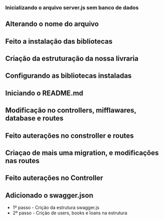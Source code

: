 ### Inicializando o arquivo server.js sem banco de dados

## Alterando o nome do arquivo

## Feito a instalação das bibliotecas

## Criação da estruturação da nossa livraria

## Configurando as bibliotecas instaladas

##  Iniciando o README.md

## Modificação no controllers, mifflawares, database e routes

## Feito auterações no constroller e routes

## Criaçao de mais uma migration, e modificações nas routes 

## Feito auterações no Controller

## Adicionado o swagger.json
* 1º passo - Crição da estrutura swagger.js
* 2º passo - Crição de users, books e loans na estrutura